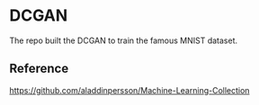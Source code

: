 # DCGAN
The repo built the DCGAN to train the famous MNIST dataset. 

## Reference
https://github.com/aladdinpersson/Machine-Learning-Collection
```
